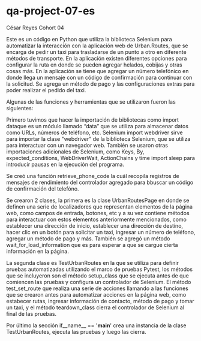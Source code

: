 # qa-project-07-es
César Reyes Cohort 04

Este es un código en Python que  utiliza la biblioteca Selenium para automatizar la interacción con la aplicación web de Urban.Routes, que se encarga de pedir un taxi para trasladarse
de un punto a otro en diferente métodos de transporte. En la aplicación existen diferentes opciones para configurar la ruta en donde se pueden agregar helados, cobijas y
otras cosas más. En la aplicación se tiene que agregar un número telefónico en donde llega un mensaje con un código de confirmación para continuar con la solicitud. Se agrega un método 
de pago y las configuraciones extras para  poder realizar el pedido del taxi.

Algunas de las funciones y herramientas que se utilizaron fueron las siguientes:

Primero tuvimos que hacer la importación de bibliotecas como import dataque es un módulo llamado “data” que se utiliza para almacenar datos como URLs, números de teléfono, etc.
Selenium import webdriver sirve para importar la clase "webdriver" de la biblioteca Selenium, que se utiliza para interactuar con un navegador web. También se usaron otras
importaciones adicionales de Selenium, como Keys, By, expected_conditions, WebDriverWait, ActionChains y time import sleep para introducir pausas en la ejecución del programa.

Se creó una función retrieve_phone_code la cuál recopila registros de mensajes de rendimiento del controlador agregado para bbuscar un código
de confirmación del telefóno.

Se crearon 2 clases, la primera es la clase UrbanRoutesPage en donde se definen una serie de localizadores que representan elementos de la
página web, como campos de entrada, botones, etc y a su vez contiene métodos para interactuar con estos elementos anteriormente mencionados,
como establecer una dirección de inicio, establecer una dirección de destino, hacer clic en un botón para solicitar un taxi, ingresar un número de teléfono, agregar un método de pago y más. También se agregó un método wait_for_load_information que es para esperar a que se cargue cierta información en la página.

La segunda clase es TestUrbanRoutes en la que se utiliza para definir pruebas automatizadas utilizando el marco de pruebas Pytest, los métodos que se incluyeron son el método setup_class que se ejecuta antes de que comiencen las pruebas y configura un controlador de Selenium. El método test_set_route que realiza una serie de acciones llamando a las funciones que se crearon antes para automatizar acciones en la página web, como estabecer rutas, ingresar información de contacto, método de pago y tomar un taxi, y el método teardown_class cierra el controlador de Selenium al final de las pruebas.

Por último la sección if__name__ == '__main__' crea una instancia de la clase TestUrbanRoutes, ejecuta las pruebas y luego las cierra.
